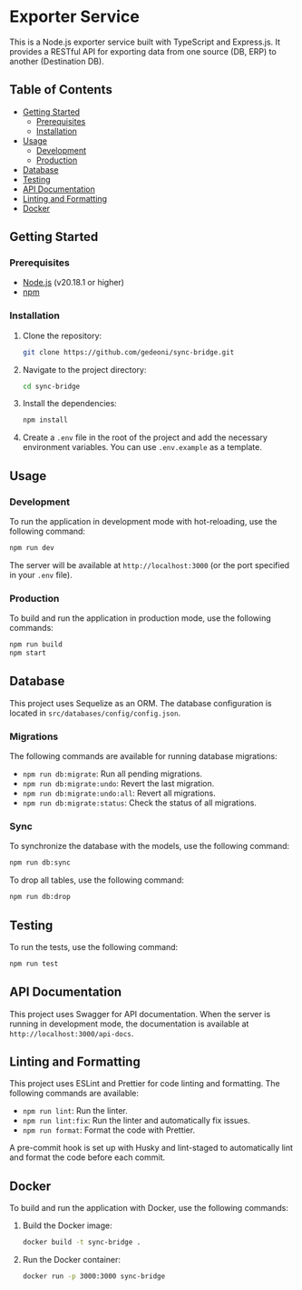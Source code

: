 # Exporter Service

This is a Node.js exporter service built with TypeScript and Express.js. It provides a RESTful API for exporting data from one source (DB, ERP) to another (Destination DB).

## Table of Contents

- [Getting Started](#getting-started)
  - [Prerequisites](#prerequisites)
  - [Installation](#installation)
- [Usage](#usage)
  - [Development](#development)
  - [Production](#production)
- [Database](#database)
- [Testing](#testing)
- [API Documentation](#api-documentation)
- [Linting and Formatting](#linting-and-formatting)
- [Docker](#docker)

## Getting Started

### Prerequisites

- [Node.js](https://nodejs.org/) (v20.18.1 or higher)
- [npm](https://www.npmjs.com/)

### Installation

1. Clone the repository:
   ```bash
   git clone https://github.com/gedeoni/sync-bridge.git
   ```
2. Navigate to the project directory:
   ```bash
   cd sync-bridge
   ```
3. Install the dependencies:
   ```bash
   npm install
   ```
4. Create a `.env` file in the root of the project and add the necessary environment variables. You can use `.env.example` as a template.

## Usage

### Development

To run the application in development mode with hot-reloading, use the following command:

```bash
npm run dev
```

The server will be available at `http://localhost:3000` (or the port specified in your `.env` file).

### Production

To build and run the application in production mode, use the following commands:

```bash
npm run build
npm start
```

## Database

This project uses Sequelize as an ORM. The database configuration is located in `src/databases/config/config.json`.

### Migrations

The following commands are available for running database migrations:

- `npm run db:migrate`: Run all pending migrations.
- `npm run db:migrate:undo`: Revert the last migration.
- `npm run db:migrate:undo:all`: Revert all migrations.
- `npm run db:migrate:status`: Check the status of all migrations.

### Sync

To synchronize the database with the models, use the following command:

```bash
npm run db:sync
```

To drop all tables, use the following command:

```bash
npm run db:drop
```

## Testing

To run the tests, use the following command:

```bash
npm run test
```

## API Documentation

This project uses Swagger for API documentation. When the server is running in development mode, the documentation is available at `http://localhost:3000/api-docs`.

## Linting and Formatting

This project uses ESLint and Prettier for code linting and formatting. The following commands are available:

- `npm run lint`: Run the linter.
- `npm run lint:fix`: Run the linter and automatically fix issues.
- `npm run format`: Format the code with Prettier.

A pre-commit hook is set up with Husky and lint-staged to automatically lint and format the code before each commit.

## Docker

To build and run the application with Docker, use the following commands:

1. Build the Docker image:
   ```bash
   docker build -t sync-bridge .
   ```
2. Run the Docker container:
   ```bash
   docker run -p 3000:3000 sync-bridge
   ```
